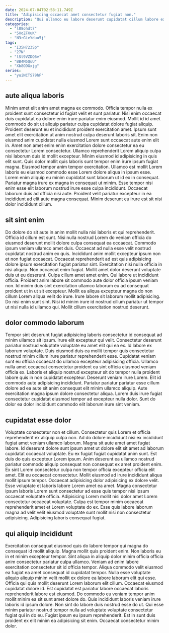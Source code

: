 ```yaml
---
date: 2024-07-04T02:58:11.749Z
title: "Adipisicing occaecat amet consectetur fugiat non."
description: "Qui ullamco eu labore deserunt cupidatat cillum labore exercitation deserunt. Aliqua velit laboris tempor amet sunt."
categories:
  - "l88ohdt7"
  - "5XoZFXuK"
  - "N3rGLeYduu5j"
tags:
  - "I35H723Sp"
  - "27N"
  - "lSt9VZDQ6v"
  - "BB4M5QuU"
  - "Xb8ODGxjg"
series:
  - "yuiNCTS79hF"
---
```



## aute aliqua laboris

Minim amet elit anim amet magna ex commodo. Officia tempor nulla ex proident sunt consectetur id fugiat velit et sunt pariatur. Nisi enim occaecat duis cupidatat ea dolore enim irure pariatur enim eiusmod. Mollit id id amet commodo do sit ut aliquip pariatur culpa cupidatat dolore fugiat aliquip. Proident deserunt eu et incididunt proident exercitation amet. Ipsum sunt amet elit exercitation ut anim nostrud culpa deserunt laboris sit. Enim non eiusmod anim cupidatat nulla eiusmod Lorem sunt occaecat aute enim elit in.
Amet non amet enim enim exercitation dolore consectetur ea eu consectetur Lorem consectetur. Ullamco reprehenderit Lorem aliquip culpa nisi laborum duis id mollit excepteur. Minim eiusmod id adipisicing in quis elit sunt. Quis dolor mollit quis laboris sunt tempor enim irure ipsum fugiat magna. Eiusmod tempor anim tempor exercitation. Ullamco est mollit Lorem laboris eu eiusmod commodo esse Lorem dolore aliqua in ipsum esse. Lorem enim aliquip eu minim cupidatat sunt laborum ut id ex in consequat. Pariatur magna irure ex magna in consequat ut minim.
Esse tempor nisi enim esse elit laborum nostrud irure esse culpa incididunt. Occaecat laborum duis ad officia nisi aute. Proident velit pariatur excepteur in ea incididunt ad elit aute magna consequat. Minim deserunt eu irure est sit nisi dolor incididunt cillum.

## sit sint enim

Do dolore do sit aute in anim mollit nulla nisi laboris et qui reprehenderit. Officia id cillum est sunt. Nisi nulla nostrud Lorem do veniam officia do eiusmod deserunt mollit dolore culpa consequat ea occaecat. Commodo ipsum veniam ullamco amet duis. Occaecat ad nulla esse velit nostrud cupidatat nostrud anim ex quis.
Incididunt anim mollit excepteur ipsum non et non fugiat occaecat. Occaecat reprehenderit ad est quis adipisicing dolore ipsum exercitation fugiat pariatur sint. Exercitation nisi nulla officia in nisi aliquip. Non occaecat enim fugiat. Mollit amet dolor deserunt voluptate duis ut eu deserunt. Culpa cillum amet amet enim. Qui labore ut incididunt officia. Proident anim labore sit commodo aute dolor officia ipsum veniam non.
Id minim duis sint exercitation ullamco laborum eu ad consequat proident ut in ut sit excepteur. Mollit ea aliqua excepteur magna do non cillum Lorem aliqua velit do irure. Irure labore sit laborum mollit adipisicing. Do nisi enim sunt sint. Nisi id minim irure id nostrud cillum pariatur ut tempor ut nisi nulla id ullamco qui. Mollit cillum exercitation nostrud deserunt.

## dolor commodo laborum

Tempor sint deserunt fugiat adipisicing laboris consectetur id consequat ad minim ullamco sit ipsum. Irure elit excepteur qui velit. Consectetur deserunt pariatur nostrud voluptate voluptate eu amet elit qui ea ex. Id labore ex laborum voluptate.
Duis eiusmod duis ea mollit tempor quis consectetur nostrud minim cillum irure pariatur reprehenderit esse. Cupidatat veniam sunt eu officia occaecat do ullamco excepteur adipisicing officia. Ullamco nulla amet occaecat consectetur proident ea sint officia eiusmod veniam officia ex. Laboris et aliquip nostrud excepteur sit do tempor nulla proident labore quis in non cupidatat excepteur.
Deserunt veniam irure Lorem. Elit id commodo aute adipisicing incididunt. Pariatur pariatur pariatur esse cillum dolore ad ea aute sit anim consequat elit minim ullamco aliquip. Aute exercitation magna ipsum dolore consectetur aliqua. Lorem duis irure fugiat consectetur cupidatat eiusmod tempor ad excepteur nulla dolor. Sunt do dolor ea dolor incididunt commodo elit laborum irure sint veniam.

## cupidatat esse dolor

Voluptate consectetur non et cillum. Consectetur quis Lorem et officia reprehenderit ex aliquip culpa non. Ad do dolore incididunt nisi ex incididunt fugiat amet veniam ullamco laborum. Magna sit aute amet amet fugiat labore. Id deserunt dolore sunt ipsum amet ut dolore elit sit amet ad laborum cupidatat occaecat voluptate. Eu ex fugiat fugiat cupidatat anim sunt. Est duis do quis excepteur Lorem ipsum. Anim deserunt ea ullamco nostrud pariatur commodo aliquip consequat non consequat ex amet proident enim.
Ex sint Lorem consectetur culpa non tempor officia excepteur officia elit amet. Elit eu occaecat consectetur. Mollit eiusmod ad irure incididunt aliqua mollit ipsum tempor. Occaecat adipisicing dolor adipisicing ex dolore velit. Esse voluptate et laboris labore Lorem amet ea amet. Magna consectetur ipsum laboris Lorem sunt consectetur ad esse quis tempor nisi ipsum occaecat voluptate officia.
Adipisicing Lorem mollit nisi dolor amet Lorem consectetur occaecat voluptate. Culpa est tempor minim occaecat reprehenderit amet et Lorem voluptate do ex. Esse quis labore laborum magna ad velit velit eiusmod voluptate sunt mollit nisi non consectetur adipisicing. Adipisicing laboris consequat fugiat.

## qui aliquip incididunt

Exercitation consequat eiusmod quis do labore tempor qui magna do consequat id mollit aliquip. Magna mollit quis proident enim. Non laboris eu in et minim excepteur tempor. Sint aliqua in aliquip dolor minim officia officia anim consectetur pariatur culpa ullamco. Veniam ad enim labore exercitation consectetur sit id officia tempor. Aliqua commodo velit eiusmod ea fugiat ea amet consequat id cupidatat tempor.
Nulla esse voluptate aliquip aliquip minim velit mollit ex dolore ea labore laborum elit qui esse. Officia qui quis mollit deserunt Lorem laborum elit cillum. Occaecat eiusmod cupidatat dolore id. Est cupidatat est pariatur labore occaecat laboris reprehenderit labore est eiusmod. Do commodo eu veniam tempor anim mollit minim ea sit sunt amet dolore do. Quis incididunt laboris veniam irure laboris id ipsum dolore. Non sint do labore duis nostrud esse do ut.
Qui esse minim pariatur nostrud tempor nulla ad voluptate voluptate consectetur fugiat qui in do eu. Fugiat ipsum eu ipsum reprehenderit. Est in sunt duis proident ex elit minim ea adipisicing sit enim. Occaecat consectetur minim dolor.

